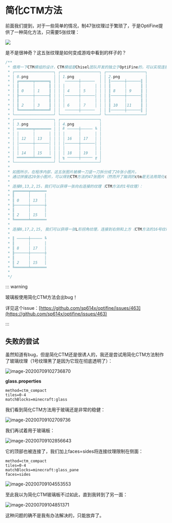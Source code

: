 # 简化CTM方法

前面我们提到，对于一些简单的情况，制47张纹理过于繁琐了，于是OptiFine提供了一种简化方法，只需要5张纹理：

![](https://i.loli.net/2020/07/28/MEqVZPOyz1SdnLe.png)

是不是很神奇？这五张纹理是如何变成游戏中看到的样子的？

```java
/**
 * 借用一下CTM模组的设计，CTM模组是Chisel团队开发的独立于OptiFine的，可以实现连接纹理的模组：
 * ┌─────────────────┐ ┌─────────────────┐ ┌─────────────────┐
 * │ 0.png           │ │ 1.png           │ │ 2.png           │
 * │ ╔══════╤══════╗ │ │  ──────┼──────  │ │ ║──────┼──────║ │
 * │ ║      │      ║ │ │ │      │      │ │ │ ║      │      ║ │
 * │ ║ 0    │ 1    ║ │ │ │ 4    │ 5    │ │ │ ║ 8    │ 9    ║ │
 * │ ╟──────┼──────╢ │ │ │──────┼──────│ │ │ ║──────┼──────║ │
 * │ ║      │      ║ │ │ │      │      │ │ │ ║      │      ║ │
 * │ ║ 2    │ 3    ║ │ │ │ 6    │ 7    │ │ │ ║ 10   │11    ║ │
 * │ ╚══════╧══════╝ │ │  ──────┼──────  │ │ ║──────┼──────║ │
 * └─────────────────┘ └─────────────────┘ └─────────────────┘ 
 * ┌─────────────────┐ ┌─────────────────┐
 * │ 3.png           │ │ 4.png           │
 * │ ═══════╤═══════ │ │ ╝ ─────┼───── ╚ │
 * │ │      │      │ │ │ │      │      │ │
 * │ │ 12   │ 13   │ │ │ │ 16   │ 17   │ │
 * │ │──────┼──────│ │ │ │──────┼──────│ │
 * │ │      │      │ │ │ │      │      │ │
 * │ │ 14   │ 15   │ │ │ │ 18   │ 19   │ │
 * │ ═══════╧═══════ │ │ ╗ ─────┼───── ╔ │
 * └─────────────────┘ └─────────────────┘ 
 * 
 * 如图所示，在程序内部，这五张图片被横一刀竖一刀拆分成了20张小图片。
 * 通过拼接这20张小图片，可以得到CTM方法的47张图片（然而开了脑洞的ctm是无法用简化ctm方法实现的）。
 * 
 * 连接0,13,2,15，我们可以获得一张向右连接的纹理（CTM方法的1号纹理）：
 * ╔══════╤═══════
 * ║      │      │
 * ║ 0    │ 13   │
 * ╟──────┼──────┼
 * ║      │      │
 * ║ 2    │ 15   │
 * ╚══════╧═══════
 * 
 * 连接8,17,2,15, 我们可以获得一张L形拐角纹理，连接到右侧和上方（CTM方法的16号纹理）
 * 
 * ║ ─────┼───── ╚
 * ║      │      │
 * ║ 8    │ 17   │
 * ╟──────┼──────┼
 * ║      │      │
 * ║ 2    │ 15   │
 * ╚══════╧═══════
 * 
 */
```

::: warning

玻璃板使用简化CTM方法会出bug！

详见这个issue：[https://github.com/sp614x/optifine/issues/463](https://github.com/sp614x/optifine/issues/463)

:::

## 失败的尝试

虽然知道有bug，但是简化CTM还是很诱人的，我还是尝试用简化CTM方法制作了玻璃纹理（1号纹理黑了是因为它现在彻底透明了）：

![image-20200709102736870](https://i.loli.net/2020/07/28/h4Vt1muqas6bR7E.png)

**glass.properties**

```properties
method=ctm_compact
tiles=0-4
matchBlocks=minecraft:glass
```

我们看到简化CTM方法用于玻璃还是非常的稳健：

![image-20200709102709736](https://i.loli.net/2020/07/28/5XqORicLnowelB4.png)

我们再试着用于玻璃板：

![image-20200709102856643](https://i.loli.net/2020/07/28/gQwRABM5U71DKik.png)

它的顶部也被连接了，我们加上faces=sides将连接纹理限制在侧面：

```properties
method=ctm_compact
tiles=0-4
matchBlocks=minecraft:glass_pane
faces=sides
```

![image-20200709104553553](https://i.loli.net/2020/07/28/kegdjGbQc7Fr6Nf.png)

至此我以为简化CTM玻璃板不过如此，直到我转到了另一面：

![image-20200709104851371](https://i.loli.net/2020/07/28/QBfXY3qnCvORzg2.png)

这种问题的确不是我有办法解决的，只能放弃了。

